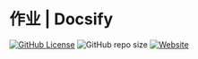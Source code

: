 # 作业 | Docsify #
[![GitHub License](https://img.shields.io/github/license/CMSZ002/hw)](https://raw.githubusercontent.com/CMSZ002/hw/refs/heads/main/LICENSE)
![GitHub repo size](https://img.shields.io/github/repo-size/CMSZ002/hw)
[![Website](https://img.shields.io/website?url=https%3A%2F%2Fhw.cmsz.us.kg)](https://hw.cmsz.us.kg)
